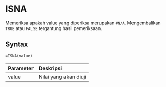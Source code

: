 # ISNA

Memeriksa apakah value yang diperiksa merupakan `#N/A`. Mengembalikan `TRUE` atau `FALSE` tergantung hasil pemeriksaan.

## Syntax

```text
=ISNA(value)
```

| Parameter | Deskripsi |
| :--- | :--- |
| value | Nilai yang akan diuji |

